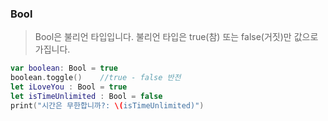 ### Bool
>Bool은 불리언 타입입니다. 불리언 타입은 true(참) 또는 false(거짓)만 값으로 가집니다.
```swift
var boolean: Bool = true
boolean.toggle()    //true - false 반전
let iLoveYou : Bool = true
let isTimeUnlimited : Bool = false
print("시간은 무한합니까?: \(isTimeUnlimited)")
```